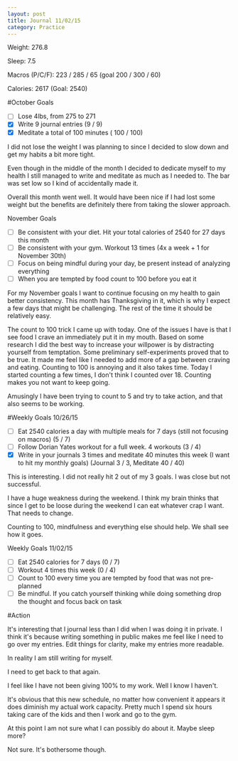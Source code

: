 ```yaml
---
layout: post
title: Journal 11/02/15
category: Practice
---
```


Weight: 276.8

Sleep: 7.5

Macros (P/C/F): 223 / 285 / 65 (goal 200 / 300 / 60)

Calories: 2617 (Goal: 2540)

#October Goals
- [ ] Lose 4lbs, from 275 to 271
- [x] Write 9 journal entries (9 / 9)
- [x] Meditate a total of 100 minutes ( 100 / 100)

I did not lose the weight I was planning to since I decided to slow down and get my habits a bit more tight.

Even though in the middle of the month I decided to dedicate myself to my health I still managed to write and meditate as much as I needed to. The bar was set low so I kind of accidentally made it.

Overall this month went well. It would have been nice if I had lost some weight but the benefits are definitely there from taking the slower approach.

November Goals
- [ ] Be consistent with your diet. Hit your total calories of 2540 for 27 days this month
- [ ] Be consistent with your gym. Workout 13 times (4x a week + 1 for November 30th)
- [ ] Focus on being mindful during your day, be present instead of analyzing everything
- [ ] When you are tempted by food count to 100 before you eat it

For my November goals I want to continue focusing on my health to gain better consistency. This month has Thanksgiving in it, which is why I expect a few days that might be challenging. The rest of the time it should be relatively easy.

The count to 100 trick I came up with today. One of the issues I have is that I see food I crave an immediately put it in my mouth. Based on some research I did the best way to increase your willpower is by distracting yourself from temptation. Some preliminary self-experiments proved that to be true. It made me feel like I needed to add more of a gap between craving and eating. Counting to 100 is annoying and it also takes time. Today I started counting a few times, I don't think I counted over 18. Counting makes you not want to keep going.

Amusingly I have been trying to count to 5 and try to take action, and that also seems to be working.

#Weekly Goals 10/26/15
- [ ] Eat 2540 calories a day with multiple meals for 7 days (still not focusing on macros) (5 / 7)
- [ ] Follow Dorian Yates workout for a full week. 4 workouts (3 / 4)
- [x] Write in your journals 3 times and meditate 40 minutes this week (I want to hit my monthly goals) (Journal 3 / 3, Meditate 40 / 40)

This is interesting. I did not really hit 2 out of my 3 goals. I was close but not successful.

I have a huge weakness during the weekend. I think my brain thinks that since I get to be loose during the weekend I can eat whatever crap I want. That needs to change.

Counting to 100, mindfulness and everything else should help. We shall see how it goes.

Weekly Goals 11/02/15
- [ ] Eat 2540 calories for 7 days (0 / 7)
- [ ] Workout 4 times this week (0 / 4)
- [ ] Count to 100 every time you are tempted by food that was not pre-planned
- [ ] Be mindful. If you catch yourself thinking while doing something drop the thought and focus back on task

#Action

It's interesting that I journal less than I did when I was doing it in private. I think it's because writing something in public makes me feel like I need to go over my entries. Edit things for clarity, make my entries more readable.

In reality I am still writing for myself.

I need to get back to that again.

I feel like I have not been giving 100% to my work. Well I know I haven't.

It's obvious that this new schedule, no matter how convenient it appears it does diminish my actual work capacity. Pretty much I spend six hours taking care of the kids and then I work and go to the gym.

At this point I am not sure what I can possibly do about it. Maybe sleep more?

Not sure. It's bothersome though.


